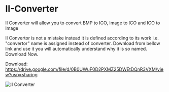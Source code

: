 # II-Converter
II Converter will allow you to convert BMP to ICO, Image to ICO and ICO to Image

II Convertor is not a mistake instead it is defined according to its work i.e. "convertor" name is assigned instead of converter. Download from bellow link and use it you will automatically understand why it is so named. Download Now.

Download: https://drive.google.com/file/d/0B0UWuF0D2PXMZ25DWEtDQnR3VXM/view?usp=sharing

![II Converter](http://4.bp.blogspot.com/-eWTTTDDN_6o/VW2ut3NGoNI/AAAAAAAAANQ/nD0rQwTuLZg/s1600/ii%2Bconvv.png)
